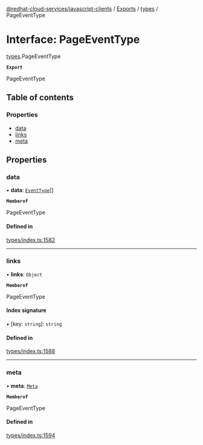 [@redhat-cloud-services/javascript-clients](../README.md) / [Exports](../modules.md) / [types](../modules/types.md) / PageEventType

# Interface: PageEventType

[types](../modules/types.md).PageEventType

**`Export`**

PageEventType

## Table of contents

### Properties

- [data](types.PageEventType.md#data)
- [links](types.PageEventType.md#links)
- [meta](types.PageEventType.md#meta)

## Properties

### data

• **data**: [`EventType`](types.EventType.md)[]

**`Memberof`**

PageEventType

#### Defined in

[types/index.ts:1582](https://github.com/RedHatInsights/javascript-clients/blob/main/packages/notifications/types/index.ts#L1582)

___

### links

• **links**: `Object`

**`Memberof`**

PageEventType

#### Index signature

▪ [key: `string`]: `string`

#### Defined in

[types/index.ts:1588](https://github.com/RedHatInsights/javascript-clients/blob/main/packages/notifications/types/index.ts#L1588)

___

### meta

• **meta**: [`Meta`](types.Meta.md)

**`Memberof`**

PageEventType

#### Defined in

[types/index.ts:1594](https://github.com/RedHatInsights/javascript-clients/blob/main/packages/notifications/types/index.ts#L1594)
